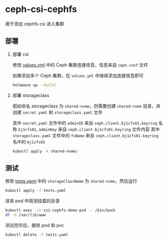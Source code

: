# ceph-csi-cephfs

用于添加 cephfs csi 进入集群

## 部署

1. 部署 csi

    修改 [values.yml](values.yml) 中的 Ceph 集群连接信息，信息来自 `ceph.conf` 文件

    如果添加多个 Ceph 集群，在 `values.yml` 中继续添加连接信息即可

    ```bash
    helmwave up --build
    ```

2. 部署 storageclass

    假如命名 storageclass 为 `shared-nvme`，则需要创建 `shared-nvme` 目录，并创建 `secret.yaml` 和 `storageclass.yaml` 文件

    其中 `secret.yaml` 文件中的 `adminID` 来自 `ceph.client.bj1cfs01.keyring` 名称 `bj1cfs01`, `adminKey` 来自 `ceph.client.bj1cfs01.keyring` 文件内容
    其中 `storageclass.yaml` 文件中的 `fsName` 来自 `ceph.client.bj1cfs01.keyring` 名中的 `bj1cfs01`

    ```bash
    kubectl apply -k shared-nvme/
    ```

## 测试

修改 [tests.yaml](tests.yaml) 中的 `storageClassName` 为 `shared-nvme`，然后运行

```bash
kubectl apply -f tests.yaml
```

进来 pod 中观测挂载的目录

```bash
kubectl exec -it csi-cephfs-demo-pod -- /bin/bash
df -h /var/lib/www
```

测试完毕后，删除 pod 和 pvc

```bash
kubectl delete -f tests.yaml
```




